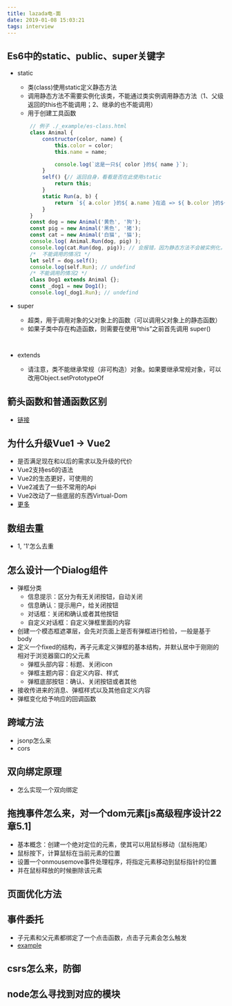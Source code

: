 ```yaml
---
title: lazada电-面
date: 2019-01-08 15:03:21
tags: interview
---
```


## Es6中的static、public、super关键字
- static
    - 类(class)使用static定义静态方法
    - 调用静态方法不需要实例化该类，不能通过类实例调用静态方法（1、父级返回的this也不能调用；2、继承的也不能调用）
    - 用于创建工具函数
    ``` javaScript
        // 例子 ./_example/es-class.html
        class Animal {
            constructor(color, name) {
                this.color = color;
                this.name = name;

                console.log(`这是一只${ color }的${ name }`);
            }
            self() {// 返回自身，看看是否在此使用static
                return this;
            }
            static Run(a, b) {
                return `${ a.color }的${ a.name }在追 => ${ b.color }的${ b.name }`;
            }
        }
        const dog = new Animal('黄色', '狗');
        const pig = new Animal('黑色', '猪');
        const cat = new Animal('白猫', '猫');
        console.log( Animal.Run(dog, pig) );
        console.log(cat.Run(dog, pig)); // 会报错，因为静态方法不会被实例化，且不能被实例调用
        /*  不能调用的情况1 */
        let self = dog.self();
        console.log(self.Run); // undefind
        /* 不能调用的情况2 */
        class Dog1 extends Animal {};
        const _dog1 = new Dog1();
        console.log(_dog1.Run); // undefind
    ```

- super
    - 超类，用于调用对象的父对象上的函数（可以调用父对象上的静态函数）
    - 如果子类中存在构造函数，则需要在使用“this”之前首先调用 super()
    ``` javaScript
        
    ```
- extends
    - 请注意，类不能继承常规（非可构造）对象。如果要继承常规对象，可以改用Object.setPrototypeOf

## 箭头函数和普通函数区别
- [链接](./es-6-7.md?es-6-7)

## 为什么升级Vue1 -> Vue2
- 是否满足现在和以后的需求以及升级的代价
- Vue2支持es6的语法
- Vue2的生态更好，可使用的
- Vue2减去了一些不常用的Api
- Vue2改动了一些底层的东西Virtual-Dom
- [更多](./vue1-vue2.md)

## 数组去重
- 1, '1'怎么去重

## 怎么设计一个Dialog组件
- 弹框分类
    - 信息提示：区分为有无关闭按钮，自动关闭
    - 信息确认：提示用户，给关闭按钮
    - 对话框：关闭和确认或者其他按钮
    - 自定义对话框：自定义弹框里面的内容
- 创建一个模态框遮罩层，会先对页面上是否有弹框进行检验，一般是基于body
- 定义一个fixed的结构，再子元素定义弹框的基本结构，并默认居中于刚刚的相对于浏览器窗口的父元素
    - 弹框头部内容：标题、关闭icon
    - 弹框主题内容：自定义内容、样式
    - 弹框底部按钮：确认、关闭按钮或者其他
- 接收传进来的消息、弹框样式以及其他自定义内容
- 弹框变化给予响应的回调函数

## 跨域方法
- jsonp怎么来
- cors

## 双向绑定原理
- 怎么实现一个双向绑定

## 拖拽事件怎么来，对一个dom元素[js高级程序设计22章5.1]
- 基本概念：创建一个绝对定位的元素，使其可以用鼠标移动（鼠标拖尾）
- 鼠标按下，计算鼠标在当前元素的位置
- 设置一个onmousemove事件处理程序，将指定元素移动到鼠标指针的位置
- 并在鼠标释放的时候删除该元素

## 页面优化方法

## 事件委托
- 子元素和父元素都绑定了一个点击函数，点击子元素会怎么触发
- [example](./_example/dom-bubbling.html)

## csrs怎么来，防御

## node怎么寻找到对应的模块